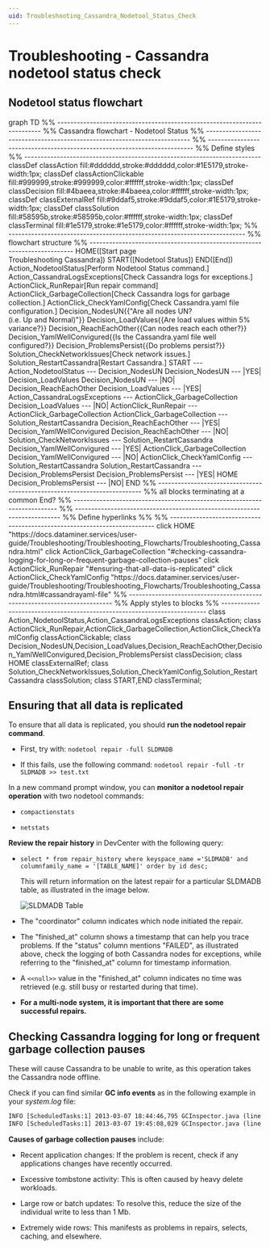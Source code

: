 ```yaml
---
uid: Troubleshooting_Cassandra_Nodetool_Status_Check
---
```


# Troubleshooting - Cassandra nodetool status check

## Nodetool status flowchart

<div class="mermaid">
graph TD
%% -------------------------------------------------------------------------
%% Cassandra flowchart - Nodetool Status
%% -------------------------------------------------------------------------
%% -------------------------------------------------------------------------
%% Define styles
%% -------------------------------------------------------------------------
classDef classAction fill:#dddddd,stroke:#dddddd,color:#1E5179,stroke-width:1px;
classDef classActionClickable fill:#999999,stroke:#999999,color:#ffffff,stroke-width:1px;
classDef classDecision fill:#4baeea,stroke:#4baeea,color:#ffffff,stroke-width:1px;
classDef classExternalRef fill:#9ddaf5,stroke:#9ddaf5,color:#1E5179,stroke-width:1px;
classDef classSolution fill:#58595b,stroke:#58595b,color:#ffffff,stroke-width:1px;
classDef classTerminal fill:#1e5179,stroke:#1e5179,color:#ffffff,stroke-width:1px;
%% -------------------------------------------------------------------------
%% flowchart structure
%% -------------------------------------------------------------------------
HOME([Start page <br/> Troubleshooting Cassandra])
START([Nodetool Status])
END([End])
Action_NodetoolStatus[Perform Nodetool Status command.]
Action_CassandraLogsExceptions[Check Cassandra logs for exceptions.]
ActionClick_RunRepair[Run repair command]
ActionClick_GarbageCollection[Check Cassandra logs for garbage collection.]
ActionClick_CheckYamlConfig[Check Cassandra.yaml file configuration.]
Decision_NodesUN{{"Are all nodes UN? <br/>(i.e. Up and Normal)"}}
Decision_LoadValues{{Are load values within 5% variance?}}
Decision_ReachEachOther{{Can nodes reach each other?}}
Decision_YamlWellConvigured{{Is the Cassandra.yaml file well configured?}}
Decision_ProblemsPersist{{Do problems persist?}}
Solution_CheckNetworkIssues[Check network issues.]
Solution_RestartCassandra[Restart Cassandra.]
    START --- Action_NodetoolStatus --- Decision_NodesUN
    Decision_NodesUN --- |YES| Decision_LoadValues
    Decision_NodesUN --- |NO| Decision_ReachEachOther
    Decision_LoadValues --- |YES| Action_CassandraLogsExceptions --- ActionClick_GarbageCollection
    Decision_LoadValues --- |NO| ActionClick_RunRepair --- ActionClick_GarbageCollection
    ActionClick_GarbageCollection --- Solution_RestartCassandra
    Decision_ReachEachOther --- |YES| Decision_YamlWellConvigured
    Decision_ReachEachOther --- |NO| Solution_CheckNetworkIssues --- Solution_RestartCassandra
    Decision_YamlWellConvigured --- |YES| ActionClick_GarbageCollection
    Decision_YamlWellConvigured --- |NO| ActionClick_CheckYamlConfig --- Solution_RestartCassandra
    Solution_RestartCassandra --- Decision_ProblemsPersist
    Decision_ProblemsPersist --- |YES| HOME
    Decision_ProblemsPersist --- |NO| END
%% -------------------------------------------------------------------------
%% all blocks terminating at a common End?
%% -------------------------------------------------------------------------
%% -------------------------------------------------------------------------
%% Define hyperlinks %%
%% -------------------------------------------------------------------------
 click HOME "https://docs.dataminer.services/user-guide/Troubleshooting/Troubleshooting_Flowcharts/Troubleshooting_Cassandra.html"
 click ActionClick_GarbageCollection "#checking-cassandra-logging-for-long-or-frequent-garbage-collection-pauses"
 click ActionClick_RunRepair "#ensuring-that-all-data-is-replicated"
 click ActionClick_CheckYamlConfig "https://docs.dataminer.services/user-guide/Troubleshooting/Troubleshooting_Flowcharts/Troubleshooting_Cassandra.html#cassandrayaml-file"
%% -------------------------------------------------------------------------
%% Apply styles to blocks
%% -------------------------------------------------------------------------
class Action_NodetoolStatus,Action_CassandraLogsExceptions classAction;
class ActionClick_RunRepair,ActionClick_GarbageCollection,ActionClick_CheckYamlConfig classActionClickable;
class Decision_NodesUN,Decision_LoadValues,Decision_ReachEachOther,Decision_YamlWellConvigured,Decision_ProblemsPersist classDecision;
class HOME classExternalRef;
class Solution_CheckNetworkIssues,Solution_CheckYamlConfig,Solution_RestartCassandra classSolution;
class START,END classTerminal;
</div>

## Ensuring that all data is replicated

To ensure that all data is replicated, you should **run the nodetool repair command**.

- First, try with: `nodetool repair -full SLDMADB`

- If this fails, use the following command: `nodetool repair -full -tr SLDMADB >> test.txt`

In a new command prompt window, you can **monitor a nodetool repair operation** with two nodetool commands:

- `compactionstats`

- `netstats`

**Review the repair history** in DevCenter with the following query:

- `select * from repair_history where keyspace_name ='SLDMADB' and columnfamily_name = '[TABLE_NAME]' order by id desc;`

  This will return information on the latest repair for a particular SLDMADB table, as illustrated in the image below.

  ![SLDMADB Table](~/user-guide/images/SLDMADB_Table.png)

- The "coordinator" column indicates which node initiated the repair.

- The "finished_at" column shows a timestamp that can help you trace problems. If the "status" column mentions "FAILED", as illustrated above, check the logging of both Cassandra nodes for exceptions, while referring to the "finished_at" column for timestamp information.

- A `<<null>>` value in the "finished_at" column indicates no time was retrieved (e.g. still busy or restarted during that time).

- **For a multi-node system, it is important that there are some successful repairs.**

## Checking Cassandra logging for long or frequent garbage collection pauses

These will cause Cassandra to be unable to write, as this operation takes the Cassandra node offline.

Check if you can find similar **GC info events** as in the following example in your *system.log* file:

```txt
INFO [ScheduledTasks:1] 2013-03-07 18:44:46,795 GCInspector.java (line 122) GC for ConcurrentMarkSweep: 1835 ms for 3 collections, 2606015656 used; max is 10611589120
INFO [ScheduledTasks:1] 2013-03-07 19:45:08,029 GCInspector.java (line 122) GC for ParNew: 9866 ms for 8 collections, 2910124308 used; max is 6358564864
```

**Causes of garbage collection pauses** include:

- Recent application changes: If the problem is recent, check if any applications changes have recently occurred.

- Excessive tombstone activity: This is often caused by heavy delete workloads.

- Large row or batch updates: To resolve this, reduce the size of the individual write to less than 1 Mb.

- Extremely wide rows: This manifests as problems in repairs, selects, caching, and elsewhere.

